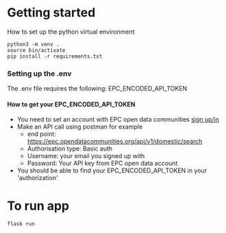 # Getting started 

How to set up the python virtual environment
```shell
python3 -m venv .
source bin/activate
pip install -r requirements.txt
```
### Setting up the .env
The .env file requires the following:
EPC_ENCODED_API_TOKEN

#### How to get your EPC_ENCODED_API_TOKEN

- You need to set an account with EPC open data communities [sign up/in](https://epc.opendatacommunities.org/login)
- Make an API call using postman for example 
    - end point: https://epc.opendatacommunities.org/api/v1/domestic/search
    - Authorisation type: Basic auth
    - Username: your email you signed up with
    - Password: Your API key from EPC open data account
- You should be able to find your EPC_ENCODED_API_TOKEN in your 'authorization'

# To run app

```shell
flask run
```